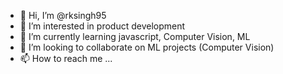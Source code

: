 - 👋 Hi, I’m @rksingh95
- 👀 I’m interested in product development
- 🌱 I’m currently learning javascript, Computer Vision, ML
- 💞️ I’m looking to collaborate on ML projects (Computer Vision)
- 📫 How to reach me ...

<!---
rksingh95/rksingh95 is a ✨ special ✨ repository because its `README.md` (this file) appears on your GitHub profile.
You can click the Preview link to take a look at your changes.
--->

